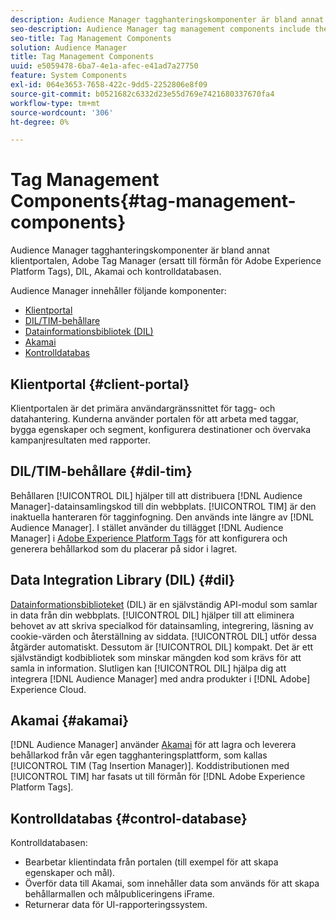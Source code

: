 ```yaml
---
description: Audience Manager tagghanteringskomponenter är bland annat klientportalen, Adobe Tag Manager (ersatt till förmån för Adobe Experience Platform Launch), DIL, Akamai och kontrolldatabasen.
seo-description: Audience Manager tag management components include the client portal, Adobe Tag Manager (deprecated in favor of Adobe Experience Platform Launch), DIL, Akamai, and the control database.
seo-title: Tag Management Components
solution: Audience Manager
title: Tag Management Components
uuid: e5059478-6ba7-4e1a-afec-e41ad7a27750
feature: System Components
exl-id: 064e3653-7658-422c-9dd5-2252806e8f09
source-git-commit: b0521682c6332d23e55d769e7421680337670fa4
workflow-type: tm+mt
source-wordcount: '306'
ht-degree: 0%

---
```


# Tag Management Components{#tag-management-components}

Audience Manager tagghanteringskomponenter är bland annat klientportalen, Adobe Tag Manager (ersatt till förmån för Adobe Experience Platform Tags), DIL, Akamai och kontrolldatabasen.

<!-- 

c_comptag.xml

 -->

Audience Manager innehåller följande komponenter:

* [Klientportal](../../reference/system-components/components-tag-management.md#client-portal)
* [DIL/TIM-behållare](../../reference/system-components/components-tag-management.md#dil-tim)
* [Datainformationsbibliotek (DIL)](../../reference/system-components/components-tag-management.md#dil)
* [Akamai](../../reference/system-components/components-tag-management.md#akamai)
* [Kontrolldatabas](../../reference/system-components/components-tag-management.md#control-database)

## Klientportal {#client-portal}

Klientportalen är det primära användargränssnittet för tagg- och datahantering. Kunderna använder portalen för att arbeta med taggar, bygga egenskaper och segment, konfigurera destinationer och övervaka kampanjresultaten med rapporter.

## DIL/TIM-behållare {#dil-tim}

Behållaren [!UICONTROL DIL] hjälper till att distribuera [!DNL Audience Manager]-datainsamlingskod till din webbplats. [!UICONTROL TIM] är den inaktuella hanteraren för tagginfogning. Den används inte längre av [!DNL Audience Manager]. I stället använder du tillägget [!DNL Audience Manager] i [Adobe Experience Platform Tags](https://experienceleague.adobe.com/docs/experience-platform/tags/extensions/adobe/audience-manager/overview.html) för att konfigurera och generera behållarkod som du placerar på sidor i lagret.

## Data Integration Library (DIL) {#dil}

[Datainformationsbiblioteket](../../dil/dil-overview.md) (DIL) är en självständig API-modul som samlar in data från din webbplats. [!UICONTROL DIL] hjälper till att eliminera behovet av att skriva specialkod för datainsamling, integrering, läsning av cookie-värden och återställning av siddata. [!UICONTROL DIL] utför dessa åtgärder automatiskt. Dessutom är [!UICONTROL DIL] kompakt. Det är ett självständigt kodbibliotek som minskar mängden kod som krävs för att samla in information. Slutligen kan [!UICONTROL DIL] hjälpa dig att integrera [!DNL Audience Manager] med andra produkter i [!DNL Adobe] Experience Cloud.

## Akamai {#akamai}

[!DNL Audience Manager] använder [Akamai](https://www.akamai.com/us/en/about/) för att lagra och leverera behållarkod från vår egen tagghanteringsplattform, som kallas [!UICONTROL TIM (Tag Insertion Manager)]. Koddistributionen med [!UICONTROL TIM] har fasats ut till förmån för [!DNL Adobe Experience Platform Tags].

## Kontrolldatabas {#control-database}

Kontrolldatabasen:

* Bearbetar klientindata från portalen (till exempel för att skapa egenskaper och mål).
* Överför data till Akamai, som innehåller data som används för att skapa behållarmallen och målpubliceringens iFrame.
* Returnerar data för UI-rapporteringssystem.
